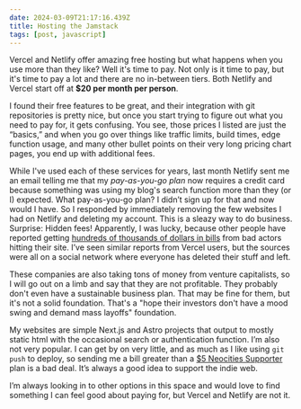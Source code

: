 ```yaml
---
date: 2024-03-09T21:17:16.439Z
title: Hosting the Jamstack
tags: [post, javascript]
---
```


Vercel and Netlify offer amazing free hosting but what happens when you use more than they like? Well it's time to pay. Not only is it time to pay, but it's time to pay a lot and there are no in-between tiers. Both Netlify and Vercel start off at **$20 per month per person**.

I found their free features to be great, and their integration with git repositories is pretty nice, but once you start trying to figure out what you need to pay for, it gets confusing. You see, those prices I listed are just the “basics,” and when you go over things like traffic limits, build times, edge function usage, and many other bullet points on their very long pricing chart pages, you end up with additional fees.

While I've used each of these services for years, last month Netlify sent me an email telling me that my _pay-as-you-go plan_ now requires a credit card because something was using my blog's search function more than they (or I) expected. What pay-as-you-go plan? I didn’t sign up for that and now would I have. So I responded by immediately removing the few websites I had on Netlify and deleting my account. This is a sleazy way to do business. Surprise: Hidden fees! Apparently, I was lucky, because other people have reported getting [hundreds of thousands of dollars in bills](https://wheresbaldo.dev/tech/netlify/is-hosting-on-netlify-going-to-bankrupt-you) from bad actors hitting their site. I’ve seen similar reports from Vercel users, but the sources were all on a social network where everyone has deleted their stuff and left.

These companies are also taking tons of money from venture capitalists, so I will go out on a limb and say that they are not profitable. They probably don't even have a sustainable business plan. That may be fine for them, but it's not a solid foundation. That's a "hope their investors don't have a mood swing and demand mass layoffs" foundation.

My websites are simple Next.js and Astro projects that output to mostly static html with the occasional search or authentication function. I’m also not very popular. I can get by on very little, and as much as I like using `git push` to deploy, so sending me a bill greater than a [$5 Neocities Supporter](https://neocities.org/supporter) plan is a bad deal. It’s always a good idea to support the indie web.

I’m always looking in to other options in this space and would love to find something I can feel good about paying for, but Vercel and Netlify are not it.
